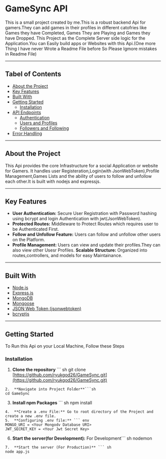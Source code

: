 # GameSync API
This is a small project created by me.This is a robust backend Api for gamers.They can add games in their profiles in different catofries like Games they have Completed, Games They are Playing and Games they have Dropped. This Project as the Complete Server side logic for the Application.You can Easily build apps or Websites with this Api.(One more Thing I have never Wrote a Readme File before So Please Igmore mistakes in Readme File)

---

## Tabel of Contents
- [About the Project](#about-the-project)
- [Key Features](#key-features)
- [Built With](#built-with)
- [Getting Started](#getting-started)
    - [Installation](#installation)
- [API Endpoints](#api-endpoints)
    - [Authentication](#authentication)
    - [Users and Profiles](#user-profiles)
    - [Followers and Following](#followers-following)
- [Error Handling](#error-handling)

---

## About the Project
This Api provides the core Infrastructure for a social Application or website for Gamers. It handles user Registeration,Login(with JsonWebToken),Profile Management,Games Lists and the ability of users to follow and unfollow each other.It is built with nodejs and expressjs.

---

## Key Features
- **User Authentication:** Secure User Registration with Password hashing using bcrypt and login  Authentication with jwt(JsonWebToken).
- **Protected Routes:** Middleware to Protect Routes which requires user to be Authenticated First.
- **Follow and Unfollow Feature:** Users can follow and unfollow other users on the Platform.
- **Profile Management:** Users can view and update their profiles.They can also view other Usesr Profiles.
**Scalable Structure:** Organized into routes,controllers, and models for easy Maintainance.

---

## Built With

-   [Node.js](https://nodejs.org/) 
-   [Express.js](https://expressjs.com/) 
-   [MongoDB](https://www.mongodb.com/) 
-   [Mongoose](https://mongoosejs.com/)
-   [JSON Web Token (jsonwebtoken)](https://github.com/auth0/node-jsonwebtoken) 
-   [bcryptjs](https://github.com/dcodeI0/bcrypt.js)

---

## Getting Started

To Run this Api on your Local Machine, Follow these Steps

### Installation

1.  **Clone the repository** ``` sh
 git clone [https://github.com/ryukgod26/GameSync.git](https://github.com/ryukgod26/GameSync.git)
```
2.  **Navigate into Project Folder**```sh 
cd GameSync
```
3.  **Install npm Packages** ``` sh
npm install
```
4.  **Create a .env File:** Go to root directory of the Project and create a new .env file.
5.  **Configuring .env file:** ``` env 
MONGO_URI = <Your Mongodv Database URI>
JWT_SECRET_KEY = <Your Jwt Secret Key>
```
6.  **Start the server(for Development):** For Development``` sh
nodemon
```
7.  **Start the server (For Production)** ``` sh
node app.js
```

